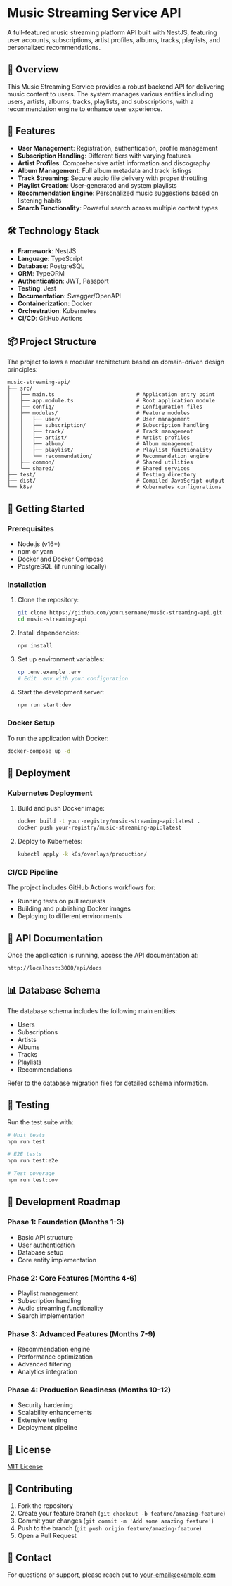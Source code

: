 # Music Streaming Service API

A full-featured music streaming platform API built with NestJS, featuring user accounts, subscriptions, artist profiles, albums, tracks, playlists, and personalized recommendations.

## 🎵 Overview

This Music Streaming Service provides a robust backend API for delivering music content to users. The system manages various entities including users, artists, albums, tracks, playlists, and subscriptions, with a recommendation engine to enhance user experience.

## 🚀 Features

- **User Management**: Registration, authentication, profile management
- **Subscription Handling**: Different tiers with varying features
- **Artist Profiles**: Comprehensive artist information and discography
- **Album Management**: Full album metadata and track listings
- **Track Streaming**: Secure audio file delivery with proper throttling
- **Playlist Creation**: User-generated and system playlists
- **Recommendation Engine**: Personalized music suggestions based on listening habits
- **Search Functionality**: Powerful search across multiple content types

## 🛠️ Technology Stack

- **Framework**: NestJS
- **Language**: TypeScript
- **Database**: PostgreSQL
- **ORM**: TypeORM
- **Authentication**: JWT, Passport
- **Testing**: Jest
- **Documentation**: Swagger/OpenAPI
- **Containerization**: Docker
- **Orchestration**: Kubernetes
- **CI/CD**: GitHub Actions

## 📦 Project Structure

The project follows a modular architecture based on domain-driven design principles:

```
music-streaming-api/
├── src/
│   ├── main.ts                          # Application entry point
│   ├── app.module.ts                    # Root application module
│   ├── config/                          # Configuration files
│   ├── modules/                         # Feature modules
│   │   ├── user/                        # User management
│   │   ├── subscription/                # Subscription handling
│   │   ├── track/                       # Track management
│   │   ├── artist/                      # Artist profiles
│   │   ├── album/                       # Album management
│   │   ├── playlist/                    # Playlist functionality
│   │   └── recommendation/              # Recommendation engine
│   ├── common/                          # Shared utilities
│   └── shared/                          # Shared services
├── test/                                # Testing directory
├── dist/                                # Compiled JavaScript output
└── k8s/                                 # Kubernetes configurations
```

## 🔧 Getting Started

### Prerequisites

- Node.js (v16+)
- npm or yarn
- Docker and Docker Compose
- PostgreSQL (if running locally)

### Installation

1. Clone the repository:
   ```bash
   git clone https://github.com/yourusername/music-streaming-api.git
   cd music-streaming-api
   ```

2. Install dependencies:
   ```bash
   npm install
   ```

3. Set up environment variables:
   ```bash
   cp .env.example .env
   # Edit .env with your configuration
   ```

4. Start the development server:
   ```bash
   npm run start:dev
   ```

### Docker Setup

To run the application with Docker:

```bash
docker-compose up -d
```

## 🚀 Deployment

### Kubernetes Deployment

1. Build and push Docker image:
   ```bash
   docker build -t your-registry/music-streaming-api:latest .
   docker push your-registry/music-streaming-api:latest
   ```

2. Deploy to Kubernetes:
   ```bash
   kubectl apply -k k8s/overlays/production/
   ```

### CI/CD Pipeline

The project includes GitHub Actions workflows for:
- Running tests on pull requests
- Building and publishing Docker images
- Deploying to different environments

## 📖 API Documentation

Once the application is running, access the API documentation at:
```
http://localhost:3000/api/docs
```

## 📊 Database Schema

The database schema includes the following main entities:
- Users
- Subscriptions
- Artists
- Albums
- Tracks
- Playlists
- Recommendations

Refer to the database migration files for detailed schema information.

## 🧪 Testing

Run the test suite with:

```bash
# Unit tests
npm run test

# E2E tests
npm run test:e2e

# Test coverage
npm run test:cov
```

## 📝 Development Roadmap

### Phase 1: Foundation (Months 1-3)
- Basic API structure
- User authentication
- Database setup
- Core entity implementation

### Phase 2: Core Features (Months 4-6)
- Playlist management
- Subscription handling
- Audio streaming functionality
- Search implementation

### Phase 3: Advanced Features (Months 7-9)
- Recommendation engine
- Performance optimization
- Advanced filtering
- Analytics integration

### Phase 4: Production Readiness (Months 10-12)
- Security hardening
- Scalability enhancements
- Extensive testing
- Deployment pipeline

## 🔐 License

[MIT License](LICENSE)

## 👥 Contributing

1. Fork the repository
2. Create your feature branch (`git checkout -b feature/amazing-feature`)
3. Commit your changes (`git commit -m 'Add some amazing feature'`)
4. Push to the branch (`git push origin feature/amazing-feature`)
5. Open a Pull Request

## 📧 Contact

For questions or support, please reach out to [your-email@example.com](mailto:your-email@example.com)